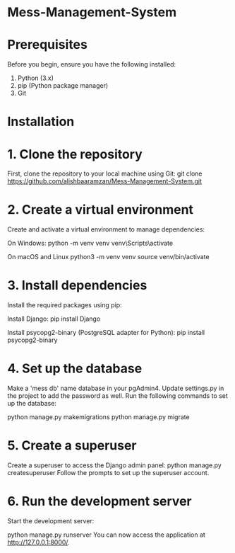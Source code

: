 # Mess-Management-System

# Prerequisites
Before you begin, ensure you have the following installed:

1. Python (3.x)
2. pip (Python package manager)
3. Git

# Installation
# 1. Clone the repository
   
First, clone the repository to your local machine using Git:
git clone https://github.com/alishbaaramzan/Mess-Management-System.git

# 2. Create a virtual environment
Create and activate a virtual environment to manage dependencies:

On Windows:
python -m venv venv
venv\Scripts\activate

On macOS and Linux
python3 -m venv venv
source venv/bin/activate

# 3. Install dependencies
Install the required packages using pip:

Install Django:
pip install Django

Install psycopg2-binary (PostgreSQL adapter for Python):
pip install psycopg2-binary

# 4. Set up the database
Make a 'mess db' name database in your pgAdmin4. Update settings.py in the project to add the password as well.
Run the following commands to set up the database:

python manage.py makemigrations
python manage.py migrate

# 5. Create a superuser
Create a superuser to access the Django admin panel:
python manage.py createsuperuser
Follow the prompts to set up the superuser account.

# 6. Run the development server
Start the development server:

python manage.py runserver
You can now access the application at http://127.0.0.1:8000/.
